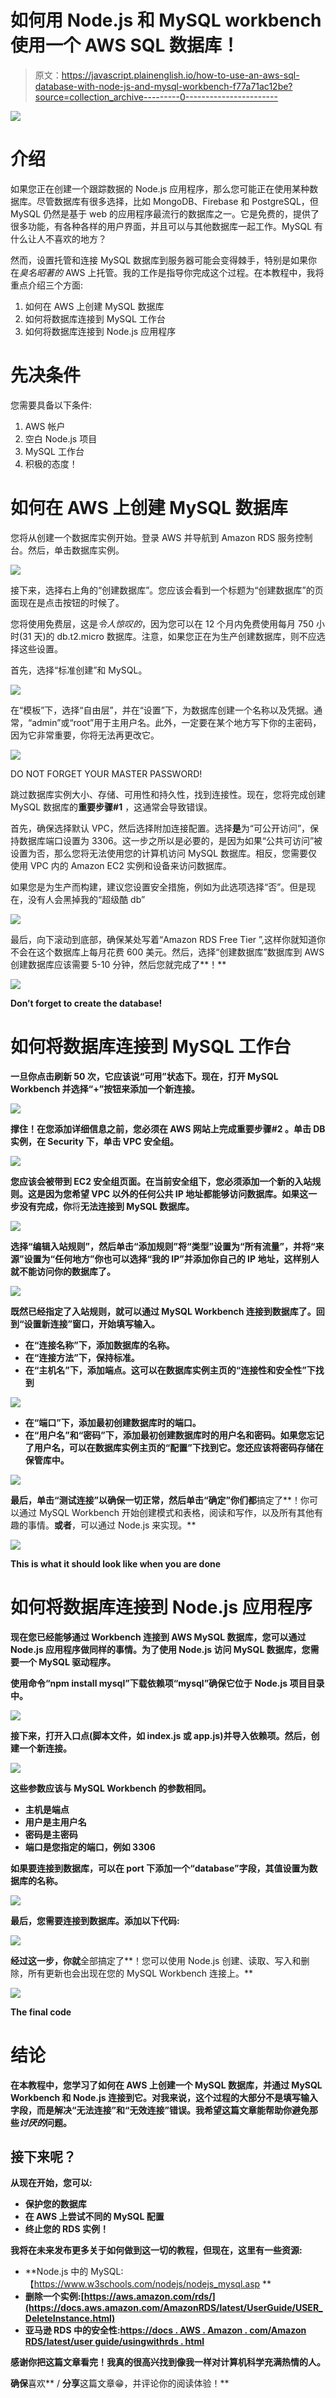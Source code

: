 # 如何用 Node.js 和 MySQL workbench 使用一个 AWS SQL 数据库！

> 原文：<https://javascript.plainenglish.io/how-to-use-an-aws-sql-database-with-node-js-and-mysql-workbench-f77a71ac12be?source=collection_archive---------0----------------------->

![](img/88e6b1709815af45091be25b75eb461c.png)

# 介绍

如果您正在创建一个跟踪数据的 Node.js 应用程序，那么您可能正在使用某种数据库。尽管数据库有很多选择，比如 MongoDB、Firebase 和 PostgreSQL，但 MySQL 仍然是基于 web 的应用程序最流行的数据库之一。它是免费的，提供了很多功能，有各种各样的用户界面，并且可以与其他数据库一起工作。MySQL 有什么让人不喜欢的地方？

然而，设置托管和连接 MySQL 数据库到服务器可能会变得棘手，特别是如果你在*臭名昭著的* AWS 上托管。我的工作是指导你完成这个过程。在本教程中，我将重点介绍三个方面:

1.  如何在 AWS 上创建 MySQL 数据库
2.  如何将数据库连接到 MySQL 工作台
3.  如何将数据库连接到 Node.js 应用程序

# 先决条件

您需要具备以下条件:

1.  AWS 帐户
2.  空白 Node.js 项目
3.  MySQL 工作台
4.  积极的态度！

# 如何在 AWS 上创建 MySQL 数据库

您将从创建一个数据库实例开始。登录 AWS 并导航到 Amazon RDS 服务控制台。然后，单击数据库实例。

![](img/8e0db5a26b5003ce7e5e8b0873a1f62b.png)

接下来，选择右上角的“创建数据库”。您应该会看到一个标题为“创建数据库”的页面现在是点击按钮的时候了。

您将使用免费层，这是*令人惊叹的*，因为您可以在 12 个月内免费使用每月 750 小时(31 天)的 db.t2.micro 数据库。注意，如果您正在为生产创建数据库，则不应选择这些设置。

首先，选择“标准创建”和 MySQL。

![](img/bd544aca81fabfaca24a7c8aaf9eccc9.png)

在“模板”下，选择“自由层”，并在“设置”下，为数据库创建一个名称以及凭据。通常，“admin”或“root”用于主用户名。此外，一定要在某个地方写下你的主密码，因为它非常重要，你将无法再更改它。

![](img/8f8a1ee06fec8762388924780cfbb0e8.png)

DO NOT FORGET YOUR MASTER PASSWORD!

跳过数据库实例大小、存储、可用性和持久性，找到连接性。现在，您将完成创建 MySQL 数据库的**重要步骤#1** ，这通常会导致错误。

首先，确保选择默认 VPC，然后选择附加连接配置。选择**是**为“可公开访问”，保持数据库端口设置为 3306。这一步之所以是必要的，是因为如果“公共可访问”被设置为否，那么您将无法使用您的计算机访问 MySQL 数据库。相反，您需要仅使用 VPC 内的 Amazon EC2 实例和设备来访问数据库。

如果您是为生产而构建，建议您设置安全措施，例如为此选项选择“否”。但是现在，没有人会黑掉我的“超级酷 db”

![](img/820eefc2b5de5ed31053d671c659dc27.png)

最后，向下滚动到底部，确保某处写着“Amazon RDS Free Tier ”,这样你就知道你不会在这个数据库上每月花费 600 美元。然后，选择“创建数据库”数据库到 AWS 创建数据库应该需要 5-10 分钟，然后您就完成了**！**

**![](img/b55327df1ef75166ebb7713955170234.png)**

**Don’t forget to create the database!**

# **如何将数据库连接到 MySQL 工作台**

**一旦你点击刷新 50 次，它应该说“可用”状态下。现在，打开 MySQL Workbench 并选择“+”按钮来添加一个新连接。**

**![](img/2887c92d631c1258b1ddda701ed92bb1.png)**

****撑住！**在您添加详细信息之前，您必须在 AWS 网站上完成**重要步骤#2** 。单击 DB 实例，在 Security 下，单击 VPC 安全组。**

**![](img/a5d050be44dbd429d0976ef0a803d3e5.png)**

**您应该会被带到 EC2 安全组页面。在当前安全组下，您必须添加一个新的入站规则。这是因为您希望 VPC 以外的任何公共 IP 地址都能够访问数据库。如果这一步没有完成，你**将**无法连接到 MySQL 数据库。**

**![](img/70c4bc6aa007bf5f511d1edd9b41aea2.png)**

**选择“编辑入站规则”，然后单击“添加规则”将“类型”设置为“所有流量”，并将“来源”设置为“任何地方”你也可以选择“我的 IP”并添加你自己的 IP 地址，这样别人就不能访问你的数据库了。**

**![](img/19b374878f4ff75b3b9699b03f8a8118.png)**

**既然已经指定了入站规则，就可以通过 MySQL Workbench 连接到数据库了。回到“设置新连接”窗口，开始填写输入。**

*   **在“连接名称”下，添加数据库的名称。**
*   **在“连接方法”下，保持标准。**
*   **在“主机名”下，添加端点。这可以在数据库实例主页的“连接性和安全性”下找到**

**![](img/503ac2b054b2bc6abd587d8112779e6b.png)**

*   **在“端口”下，添加最初创建数据库时的端口。**
*   **在“用户名”和“密码”下，添加最初创建数据库时的用户名和密码。如果您忘记了用户名，可以在数据库实例主页的“配置”下找到它。您还应该将密码存储在保管库中。**

**![](img/53e14e13c01d65376fca30001a00f080.png)**

**最后，单击“测试连接”以确保一切正常，然后单击“确定”你们都**搞定了**！你可以通过 MySQL Workbench 开始创建模式和表格，阅读和写作，以及所有其他有趣的事情。**或者**，可以通过 Node.js 来实现。**

**![](img/a67f2069251ec12d97b6142d9bc79869.png)**

**This is what it should look like when you are done**

# **如何将数据库连接到 Node.js 应用程序**

**现在您已经能够通过 Workbench 连接到 AWS MySQL 数据库，您可以通过 Node.js 应用程序做同样的事情。为了使用 Node.js 访问 MySQL 数据库，您需要一个 MySQL 驱动程序。**

**使用命令“npm install mysql”下载依赖项“mysql”确保它位于 Node.js 项目目录中。**

**![](img/13c7c70a323c0f0ccec30fab7e52ad2b.png)**

**接下来，打开入口点(脚本文件，如 index.js 或 app.js)并导入依赖项。然后，创建一个新连接。**

**![](img/1be34acdbc7d50184a41def4adc7e0e9.png)**

**这些参数应该与 MySQL Workbench 的参数相同。**

*   **主机是端点**
*   **用户是主用户名**
*   **密码是主密码**
*   **端口是您指定的端口，例如 3306**

**如果要连接到数据库，可以在 port 下添加一个“database”字段，其值设置为数据库的名称。**

**![](img/48b98c4b3e8d5db4fd85175512d19092.png)**

**最后，您需要连接到数据库。添加以下代码:**

**![](img/7ddd35000035126cc604853ceb7a13a2.png)**

**经过这一步，你就**全部搞定了**！您可以使用 Node.js 创建、读取、写入和删除，所有更新也会出现在您的 MySQL Workbench 连接上。**

**![](img/828fc447653e47f4176b595bfb3a3f73.png)**

**The final code**

# **结论**

**在本教程中，您学习了如何在 AWS 上创建一个 MySQL 数据库，并通过 MySQL Workbench 和 Node.js 连接到它。对我来说，这个过程的大部分不是填写输入字段，而是解决“无法连接”和“无效连接”错误。我希望这篇文章能帮助你避免那些*讨厌的*问题。**

## **接下来呢？**

**从现在开始，您可以:**

*   **保护您的数据库**
*   **在 AWS 上尝试不同的 MySQL 配置**
*   **终止您的 RDS 实例！**

**我将在未来发布更多关于如何做到这一切的教程，但现在，这里有一些资源:**

*   **Node.js 中的 MySQL:【https://www.w3schools.com/nodejs/nodejs_mysql.asp **
*   **删除一个实例:[https://aws.amazon.com/rds/](https://docs.aws.amazon.com/AmazonRDS/latest/UserGuide/USER_DeleteInstance.html)**
*   **亚马逊 RDS 中的安全性:[https://docs . AWS . Amazon . com/Amazon RDS/latest/user guide/usingwithrds . html](https://docs.aws.amazon.com/AmazonRDS/latest/UserGuide/UsingWithRDS.html)**

**感谢你把这篇文章看完！我真的很高兴找到像我一样对计算机科学充满热情的人。**

**确保**喜欢** / **分享**这篇文章😁，并评论你的阅读体验！**